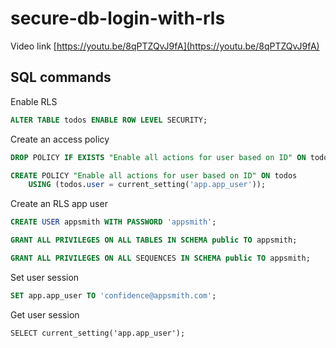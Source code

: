 # secure-db-login-with-rls

Video link [https://youtu.be/8qPTZQvJ9fA](https://youtu.be/8qPTZQvJ9fA)

## SQL commands

Enable RLS

```sql
ALTER TABLE todos ENABLE ROW LEVEL SECURITY;
```

Create an access policy

```sql
DROP POLICY IF EXISTS "Enable all actions for user based on ID" ON todos;

CREATE POLICY "Enable all actions for user based on ID" ON todos
    USING (todos.user = current_setting('app.app_user'));
```

Create an RLS app user

```sql
CREATE USER appsmith WITH PASSWORD 'appsmith';

GRANT ALL PRIVILEGES ON ALL TABLES IN SCHEMA public TO appsmith;

GRANT ALL PRIVILEGES ON ALL SEQUENCES IN SCHEMA public TO appsmith;
```

Set user session

```sql
SET app.app_user TO 'confidence@appsmith.com';
```

Get user session

```
SELECT current_setting('app.app_user');
```
